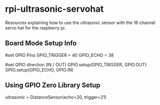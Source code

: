 # rpi-ultrasonic-servohat
Resources explaining how to use the ultrasonic sensor with the 16 channel servo hat for the raspberry pi.


## Board Mode Setup Info

  #set GPIO Pins
  GPIO_TRIGGER = 40
  GPIO_ECHO = 38
 
  #set GPIO direction (IN / OUT)
  GPIO.setup(GPIO_TRIGGER, GPIO.OUT)
  GPIO.setup(GPIO_ECHO, GPIO.IN)
  
## Using GPIO Zero Library Setup

  ultrasonic = DistanceSensor(echo=20, trigger=21)

